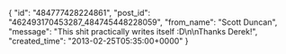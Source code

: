  {
   "id": "484777428224861",
   "post_id": "462493170453287_484745448228059",
   "from_name": "Scott Duncan",
   "message": "This shit practically writes itself :D\n\nThanks Derek!",
   "created_time": "2013-02-25T05:35:00+0000"
 }
